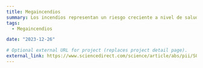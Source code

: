 ```yaml
---
title: Megaincendios
summary: Los incendios representan un riesgo creciente a nivel de salud pública y protección civil. Investigamos las causas y los impactos de los megaincendios, así como su prevención y predicción.
tags:
  - Megaincendios

date: "2023-12-26"

# Optional external URL for project (replaces project detail page).
external_link: https://www.sciencedirect.com/science/article/abs/pii/S0048969722074204?via%3Dihub
---
```

